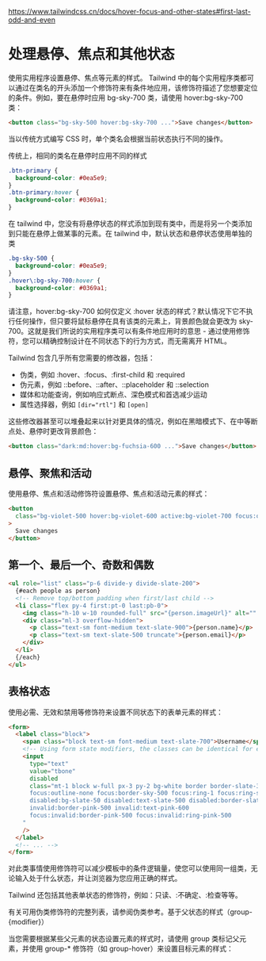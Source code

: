 <https://www.tailwindcss.cn/docs/hover-focus-and-other-states#first-last-odd-and-even>

# 处理悬停、焦点和其他状态

使用实用程序设置悬停、焦点等元素的样式。 Tailwind 中的每个实用程序类都可以通过在类名的开头添加一个修饰符来有条件地应用，该修饰符描述了您想要定位的条件。例如，要在悬停时应用 bg-sky-700 类，请使用 hover:bg-sky-700 类：

```html
<button class="bg-sky-500 hover:bg-sky-700 ...">Save changes</button>
```

当以传统方式编写 CSS 时，单个类名会根据当前状态执行不同的操作。

传统上，相同的类名在悬停时应用不同的样式

```css
.btn-primary {
  background-color: #0ea5e9;
}
.btn-primary:hover {
  background-color: #0369a1;
}
```

在 tailwind 中，您没有将悬停状态的样式添加到现有类中，而是将另一个类添加到只能在悬停上做某事的元素。在 tailwind 中，默认状态和悬停状态使用单独的类

```css
.bg-sky-500 {
  background-color: #0ea5e9;
}
.hover\:bg-sky-700:hover {
  background-color: #0369a1;
}
```

请注意，hover:bg-sky-700 如何仅定义 :hover 状态的样式？默认情况下它不执行任何操作，但只要将鼠标悬停在具有该类的元素上，背景颜色就会更改为 sky-700。这就是我们所说的实用程序类可以有条件地应用时的意思 - 通过使用修饰符，您可以精确控制设计在不同状态下的行为方式，而无需离开 HTML。

Tailwind 包含几乎所有您需要的修改器，包括：

- 伪类，例如 :hover、:focus、:first-child 和 :required
- 伪元素，例如 ::before、::after、::placeholder 和 ::selection
- 媒体和功能查询，例如响应式断点、深色模式和首选减少运动
- 属性选择器，例如 `[dir="rtl"]` 和 `[open]`

这些修改器甚至可以堆叠起来以针对更具体的情况，例如在黑暗模式下、在中等断点处、悬停时更改背景颜色：

```html
<button class="dark:md:hover:bg-fuchsia-600 ...">Save changes</button>
```

## 悬停、聚焦和活动

使用悬停、焦点和活动修饰符设置悬停、焦点和活动元素的样式：

```html
<button
  class="bg-violet-500 hover:bg-violet-600 active:bg-violet-700 focus:outline-none focus:ring focus:ring-violet-300 ..."
>
  Save changes
</button>
```

## 第一个、最后一个、奇数和偶数

```html
<ul role="list" class="p-6 divide-y divide-slate-200">
  {#each people as person}
  <!-- Remove top/bottom padding when first/last child -->
  <li class="flex py-4 first:pt-0 last:pb-0">
    <img class="h-10 w-10 rounded-full" src="{person.imageUrl}" alt="" />
    <div class="ml-3 overflow-hidden">
      <p class="text-sm font-medium text-slate-900">{person.name}</p>
      <p class="text-sm text-slate-500 truncate">{person.email}</p>
    </div>
  </li>
  {/each}
</ul>
```

## 表格状态

使用必需、无效和禁用等修饰符来设置不同状态下的表单元素的样式：

```html
<form>
  <label class="block">
    <span class="block text-sm font-medium text-slate-700">Username</span>
    <!-- Using form state modifiers, the classes can be identical for every input -->
    <input
      type="text"
      value="tbone"
      disabled
      class="mt-1 block w-full px-3 py-2 bg-white border border-slate-300 rounded-md text-sm shadow-sm placeholder-slate-400
      focus:outline-none focus:border-sky-500 focus:ring-1 focus:ring-sky-500
      disabled:bg-slate-50 disabled:text-slate-500 disabled:border-slate-200 disabled:shadow-none
      invalid:border-pink-500 invalid:text-pink-600
      focus:invalid:border-pink-500 focus:invalid:ring-pink-500
    "
    />
  </label>
  <!-- ... -->
</form>
```

对此类事情使用修饰符可以减少模板中的条件逻辑量，使您可以使用同一组类，无论输入处于什 ​​ 么状态，并让浏览器为您应用正确的样式。

Tailwind 还包括其他表单状态的修饰符，例如：只读、:不确定、:检查等等。

有关可用伪类修饰符的完整列表，请参阅伪类参考。基于父状态的样式（group-{modifier}）

当您需要根据某些父元素的状态设置元素的样式时，请使用 group 类标记父元素，并使用 group-\* 修饰符（如 group-hover）来设置目标元素的样式：
